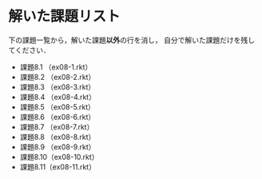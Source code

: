 # 解いた課題リスト

下の課題一覧から，解いた課題**以外**の行を消し，
自分で解いた課題だけを残してください．

* 課題8.1 （ex08-1.rkt）
* 課題8.2 （ex08-2.rkt）
* 課題8.3 （ex08-3.rkt）
* 課題8.4 （ex08-4.rkt）
* 課題8.5 （ex08-5.rkt）
* 課題8.6 （ex08-6.rkt）
* 課題8.7 （ex08-7.rkt）
* 課題8.8 （ex08-8.rkt）
* 課題8.9 （ex08-9.rkt）
* 課題8.10（ex08-10.rkt）
* 課題8.11（ex08-11.rkt）
